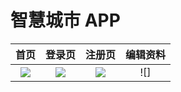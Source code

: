 # 智慧城市 APP

首页                |  登录页       |        注册页        |   编辑资料
:-------------------------:|:-------------------------:|:-------------------------:|:-------------------------:
![](https://github.com/birdbone/flutter_smart_city/blob/master/screenshots/home.png?raw=true) | ![](https://github.com/birdbone/flutter_smart_city/blob/master/screenshots/login.png?raw=true) | ![](https://github.com/birdbone/flutter_smart_city/blob/master/screenshots/SignUpPage.png?raw=true) | ![]
